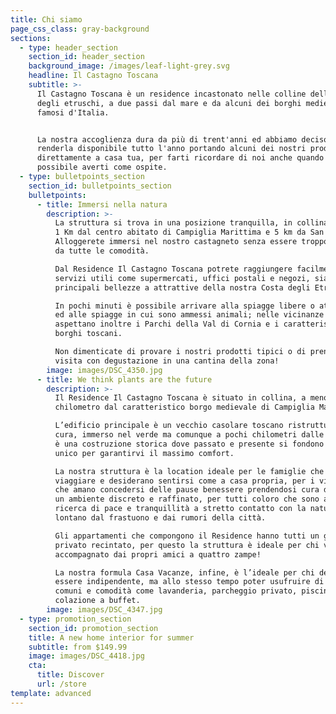 ```yaml
---
title: Chi siamo
page_css_class: gray-background
sections:
  - type: header_section
    section_id: header_section
    background_image: /images/leaf-light-grey.svg
    headline: Il Castagno Toscana
    subtitle: >-
      Il Castagno Toscana è un residence incastonato nelle colline della Costa
      degli etruschi, a due passi dal mare e da alcuni dei borghi medievali più
      famosi d'Italia.


      La nostra accoglienza dura da più di trent'anni ed abbiamo deciso di
      renderla disponibile tutto l'anno portando alcuni dei nostri prodotti
      direttamente a casa tua, per farti ricordare di noi anche quando non è
      possibile averti come ospite.
  - type: bulletpoints_section
    section_id: bulletpoints_section
    bulletpoints:
      - title: Immersi nella natura
        description: >-
          La struttura si trova in una posizione tranquilla, in collina, a solo
          1 Km dal centro abitato di Campiglia Marittima e 5 km da San Vincenzo.
          Alloggerete immersi nel nostro castagneto senza essere troppo distanti
          da tutte le comodità.

          Dal Residence Il Castagno Toscana potrete raggiungere facilmente sia
          servizi utili come supermercati, uffici postali e negozi, sia le
          principali bellezze a attrattive della nostra Costa degli Etruschi.

          In pochi minuti è possibile arrivare alla spiagge libere o attrezzate
          ed alle spiagge in cui sono ammessi animali; nelle vicinanze vi
          aspettano inoltre i Parchi della Val di Cornia e i caratteristici
          borghi toscani.

          Non dimenticate di provare i nostri prodotti tipici o di prenotare una
          visita con degustazione in una cantina della zona!
        image: images/DSC_4350.jpg
      - title: We think plants are the future
        description: >-
          Il Residence Il Castagno Toscana è situato in collina, a meno di un
          chilometro dal caratteristico borgo medievale di Campiglia Marittima.

          L’edificio principale è un vecchio casolare toscano ristrutturato con
          cura, immerso nel verde ma comunque a pochi chilometri dalle spiagge;
          è una costruzione storica dove passato e presente si fondono in un mix
          unico per garantirvi il massimo comfort.

          La nostra struttura è la location ideale per le famiglie che amano
          viaggiare e desiderano sentirsi come a casa propria, per i viaggiatori
          che amano concedersi delle pause benessere prendendosi cura di sè in
          un ambiente discreto e raffinato, per tutti coloro che sono alla
          ricerca di pace e tranquillità a stretto contatto con la natura
          lontano dal frastuono e dai rumori della città.

          Gli appartamenti che compongono il Residence hanno tutti un giardino
          privato recintato, per questo la struttura è ideale per chi viaggia
          accompagnato dai propri amici a quattro zampe!

          La nostra formula Casa Vacanze, infine, è l’ideale per chi desidera
          essere indipendente, ma allo stesso tempo poter usufruire di servizi
          comuni e comodità come lavanderia, parcheggio privato, piscina,
          colazione a buffet.
        image: images/DSC_4347.jpg
  - type: promotion_section
    section_id: promotion_section
    title: A new home interior for summer
    subtitle: from $149.99
    image: images/DSC_4418.jpg
    cta:
      title: Discover
      url: /store
template: advanced
---
```


